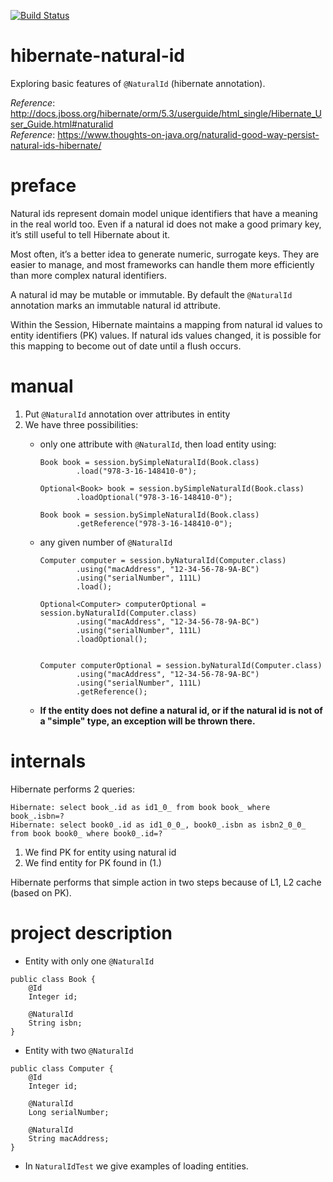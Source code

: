 [![Build Status](https://travis-ci.com/mtumilowicz/hibernate-natural-id.svg?branch=master)](https://travis-ci.com/mtumilowicz/hibernate-natural-id)

# hibernate-natural-id
Exploring basic features of `@NaturalId` (hibernate annotation).

_Reference_: http://docs.jboss.org/hibernate/orm/5.3/userguide/html_single/Hibernate_User_Guide.html#naturalid  
_Reference_: https://www.thoughts-on-java.org/naturalid-good-way-persist-natural-ids-hibernate/

# preface
Natural ids represent domain model unique identifiers that have a meaning 
in the real world too. Even if a natural id does not make a good primary 
key, it’s still useful to tell Hibernate about it.

Most often, it’s a better idea to generate numeric, surrogate keys. 
They are easier to manage, and most frameworks can handle them more 
efficiently than more complex natural identifiers.

A natural id may be mutable or immutable. By default the `@NaturalId` 
annotation marks an immutable natural id attribute. 

Within the Session, Hibernate maintains a mapping from natural id 
values to entity identifiers (PK) values. If natural ids values 
changed, it is possible for this mapping to become out of date 
until a flush occurs.

# manual
1. Put `@NaturalId` annotation over attributes in entity
1. We have three possibilities:
    * only one attribute with `@NaturalId`, then load entity using:
        ```
        Book book = session.bySimpleNaturalId(Book.class)
                .load("978-3-16-148410-0");
                
        Optional<Book> book = session.bySimpleNaturalId(Book.class)
                .loadOptional("978-3-16-148410-0");
                
        Book book = session.bySimpleNaturalId(Book.class)
                .getReference("978-3-16-148410-0");                         
        ```
        
    * any given number of `@NaturalId`
        ```
        Computer computer = session.byNaturalId(Computer.class)
                .using("macAddress", "12-34-56-78-9A-BC")
                .using("serialNumber", 111L)
                .load();
                
        Optional<Computer> computerOptional = session.byNaturalId(Computer.class)
                .using("macAddress", "12-34-56-78-9A-BC")
                .using("serialNumber", 111L)
                .loadOptional();
                
                
        Computer computerOptional = session.byNaturalId(Computer.class)
                .using("macAddress", "12-34-56-78-9A-BC")
                .using("serialNumber", 111L)
                .getReference();                        
        ```
        
    * **If the entity does not define a natural id, or if 
              the natural id is not of a "simple" type, an exception will 
              be thrown there.**
# internals
Hibernate performs 2 queries:
```
Hibernate: select book_.id as id1_0_ from book book_ where book_.isbn=?
Hibernate: select book0_.id as id1_0_0_, book0_.isbn as isbn2_0_0_ from book book0_ where book0_.id=?
```
1. We find PK for entity using natural id
1. We find entity for PK found in (1.)

Hibernate performs that simple action in two steps because of
L1, L2 cache (based on PK).

# project description
* Entity with only one `@NaturalId`
```
public class Book {
    @Id
    Integer id;
    
    @NaturalId
    String isbn;
}
```

* Entity with two `@NaturalId`
```
public class Computer {
    @Id
    Integer id;
    
    @NaturalId
    Long serialNumber;
    
    @NaturalId
    String macAddress;
}
```

* In `NaturalIdTest` we give examples of loading entities.